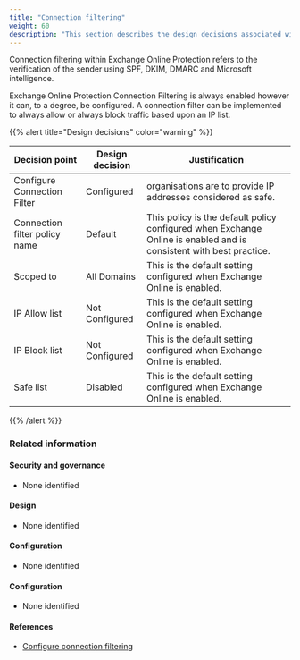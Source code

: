 ```yaml
---
title: "Connection filtering"
weight: 60
description: "This section describes the design decisions associated with Connection Filtering Microsoft 365 security features for system(s) built using ASD's Blueprint for Secure Cloud."
---
```


Connection filtering within Exchange Online Protection refers to the verification of the sender using SPF, DKIM, DMARC and Microsoft intelligence.

Exchange Online Protection Connection Filtering is always enabled however it can, to a degree, be configured. A connection filter can be implemented to always allow or always block traffic based upon an IP list.

{{% alert title="Design decisions" color="warning" %}}

| Decision point                | Design decision | Justification                                                                                                      |
| ----------------------------- | --------------- | ------------------------------------------------------------------------------------------------------------------ |
| Configure Connection Filter   | Configured      | organisations are to provide IP addresses considered as safe.                                                      |
| Connection filter policy name | Default         | This policy is the default policy configured when Exchange Online is enabled and is consistent with best practice. |
| Scoped to                     | All Domains     | This is the default setting configured when Exchange Online is enabled.                                            |
| IP Allow list                 | Not Configured  | This is the default setting configured when Exchange Online is enabled.                                            |
| IP Block list                 | Not Configured  | This is the default setting configured when Exchange Online is enabled.                                            |
| Safe list                     | Disabled        | This is the default setting configured when Exchange Online is enabled.                                            |

{{% /alert %}}

### Related information

#### Security and governance

- None identified

#### Design

- None identified

#### Configuration

- None identified

#### Configuration

- None identified

#### References

- [Configure connection filtering](https://docs.microsoft.com/microsoft-365/security/office-365-security/configure-the-connection-filter-policy?view=o365-worldwide)
